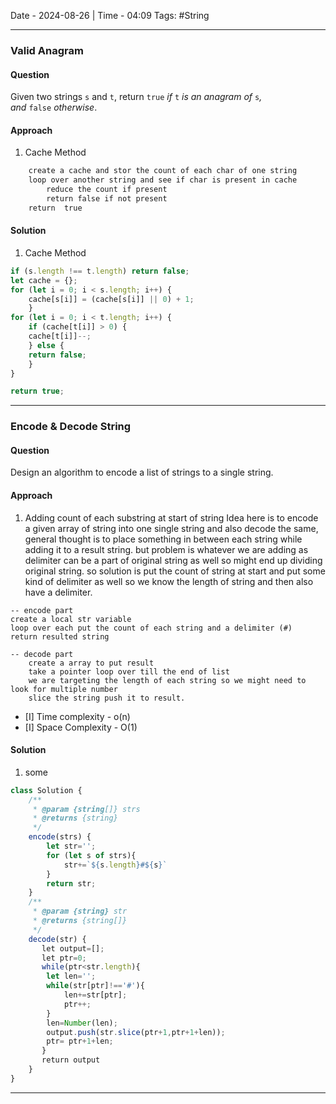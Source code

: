 Date - 2024-08-26  |  Time - 04:09
Tags: #String

----
###  Valid Anagram

#### Question
Given two strings `s` and `t`, return `true` _if_ `t` _is an anagram of_ `s`_, and_ `false` _otherwise_.

#### Approach
1.  Cache Method
```txt
	create a cache and stor the count of each char of one string
	loop over another string and see if char is present in cache
		reduce the count if present
		return false if not present
	return  true
```

#### Solution
1. Cache Method
```js
if (s.length !== t.length) return false;
let cache = {};
for (let i = 0; i < s.length; i++) {
	cache[s[i]] = (cache[s[i]] || 0) + 1;
	}
for (let i = 0; i < t.length; i++) {
	if (cache[t[i]] > 0) {
	cache[t[i]]--;
	} else {
	return false;
	}
}

return true;
```

----

### Encode & Decode String

#### Question
Design an algorithm to encode a list of strings to a single string.

#### Approach
1.  Adding count of each substring at start of string
	Idea here is to encode a given array of string into one single string and also decode the same, general thought is to place something in between each string while adding it to a result string.  but problem is whatever we are adding as delimiter can be a part of original string as well so might end up dividing original string. 
	so solution is put the count of string at start and put some kind of delimiter as well so we know the length of string and then also have a delimiter. 
```
-- encode part
create a local str variable
loop over each put the count of each string and a delimiter (#)
return resulted string

-- decode part
	create a array to put result
	take a pointer loop over till the end of list 
	we are targeting the length of each string so we might need to look for multiple number 
	slice the string push it to result.
```
 - [I] Time complexity - o(n)
 - [I] Space Complexity - O(1)  
 
#### Solution
1. some
```js
class Solution {
    /**
     * @param {string[]} strs
     * @returns {string}
     */
    encode(strs) {
        let str='';
        for (let s of strs){
            str+=`${s.length}#${s}`
        }
        return str;
    }
    /**
     * @param {string} str
     * @returns {string[]}
     */
    decode(str) {
       let output=[];
       let ptr=0;
       while(ptr<str.length){
        let len='';
        while(str[ptr]!=='#'){
            len+=str[ptr];
            ptr++;
        }
        len=Number(len);
        output.push(str.slice(ptr+1,ptr+1+len));
        ptr= ptr+1+len;
       }
       return output
    }
}
```

----
